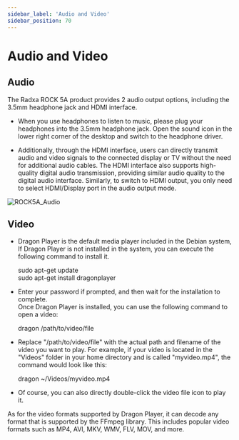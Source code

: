 ```yaml
---
sidebar_label: 'Audio and Video'
sidebar_position: 70
---
```


# Audio and Video

## Audio

The Radxa ROCK 5A product provides 2 audio output options, including the 3.5mm headphone jack and HDMI interface.  

- When you use headphones to listen to music, please plug your headphones into the 3.5mm headphone jack. Open the sound icon in the lower right corner of the desktop and switch to the headphone driver.  

- Additionally, through the HDMI interface, users can directly transmit audio and video signals to the connected display or TV without the need for additional audio cables. The HDMI interface also supports high-quality digital audio transmission, providing similar audio quality to the digital audio interface. Similarly, to switch to HDMI output, you only need to select HDMI/Display port in the audio output mode.

![ROCK5A_Audio](/img/rock5a/rock5a_audio.webp)


## Video

- Dragon Player is the default media player included in the Debian system, If Dragon Player is not installed in the system, you can execute the following command to install it.  



    sudo apt-get update  
    sudo apt-get install dragonplayer  

- Enter your password if prompted, and then wait for the installation to complete.  
Once Dragon Player is installed, you can use the following command to open a video:  
    
    dragon /path/to/video/file
- Replace "/path/to/video/file" with the actual path and filename of the video you want to play. For example, if your video is located in the "Videos" folder in your home directory and is called "myvideo.mp4", the command would look like this:  


    dragon ~/Videos/myvideo.mp4

- Of course, you can also directly double-click the video file icon to play it.  

As for the video formats supported by Dragon Player, it can decode any format that is supported by the FFmpeg library. This includes popular video formats such as MP4, AVI, MKV, WMV, FLV, MOV, and more.


